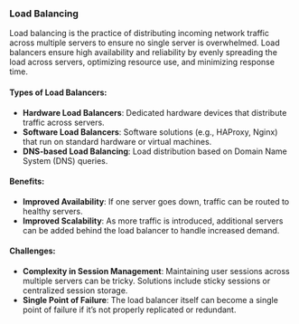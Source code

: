 ### **Load Balancing**

Load balancing is the practice of distributing incoming network traffic across multiple servers to ensure no single server is overwhelmed. Load balancers ensure high availability and reliability by evenly spreading the load across servers, optimizing resource use, and minimizing response time.

#### Types of Load Balancers:

- **Hardware Load Balancers**: Dedicated hardware devices that distribute traffic across servers.
- **Software Load Balancers**: Software solutions (e.g., HAProxy, Nginx) that run on standard hardware or virtual machines.
- **DNS-based Load Balancing**: Load distribution based on Domain Name System (DNS) queries.

#### Benefits:

- **Improved Availability**: If one server goes down, traffic can be routed to healthy servers.
- **Improved Scalability**: As more traffic is introduced, additional servers can be added behind the load balancer to handle increased demand.

#### Challenges:

- **Complexity in Session Management**: Maintaining user sessions across multiple servers can be tricky. Solutions include sticky sessions or centralized session storage.
- **Single Point of Failure**: The load balancer itself can become a single point of failure if it’s not properly replicated or redundant.